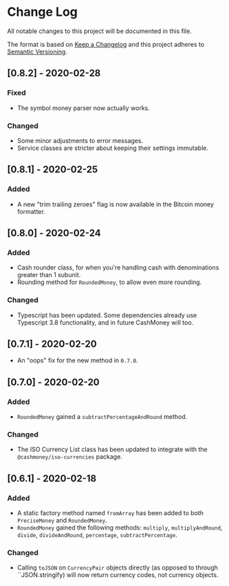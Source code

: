 # Change Log

All notable changes to this project will be documented in this file.

The format is based on [Keep a Changelog](https://keepachangelog.com/en/1.0.0/)
and this project adheres to [Semantic Versioning](https://semver.org/spec/v2.0.0.html).

## [0.8.2] - 2020-02-28

### Fixed

- The symbol money parser now actually works.

### Changed

- Some minor adjustments to error messages.
- Service classes are stricter about keeping their settings immutable.

## [0.8.1] - 2020-02-25

### Added

- A new "trim trailing zeroes" flag is now available in the Bitcoin money formatter.

## [0.8.0] - 2020-02-24

### Added

- Cash rounder class, for when you're handling cash with denominations greater than 1 subunit.
- Rounding method for ``RoundedMoney``, to allow even more rounding.

### Changed

- Typescript has been updated. Some dependencies already use Typescript 3.8 functionality, and in future CashMoney will too.

## [0.7.1] - 2020-02-20

- An "oops" fix for the new method in ``0.7.0``.

## [0.7.0] - 2020-02-20

### Added

- ``RoundedMoney`` gained a ``subtractPercentageAndRound`` method.

### Changed

- The ISO Currency List class has been updated to integrate with the ``@cashmoney/iso-currencies`` package.

## [0.6.1] - 2020-02-18

### Added

- A static factory method named ``fromArray`` has been added to both ``PreciseMoney`` and ``RoundedMoney``.
- ``RoundedMoney`` gained the following methods: ``multiply``, ``multiplyAndRound``, ``divide``, ``divideAndRound``, ``percentage``, ``subtractPercentage``.

### Changed

- Calling ``toJSON`` on ``CurrencyPair`` objects directly (as opposed to through ``JSON.stringify) will now return currency codes, not currency objects.
